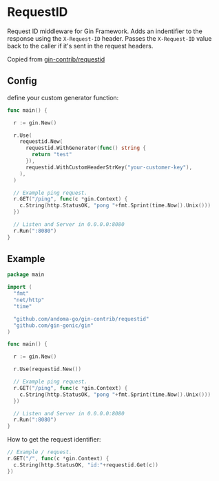 # RequestID

Request ID middleware for Gin Framework. Adds an indentifier to the response using the `X-Request-ID` header. Passes the `X-Request-ID` value back to the caller if it's sent in the request headers.

Copied from [gin-contrib/requestid](https://github.com/gin-contrib/requestid)

## Config

define your custom generator function:

```go
func main() {

  r := gin.New()

  r.Use(
    requestid.New(
      requestid.WithGenerator(func() string {
        return "test"
      }),
      requestid.WithCustomHeaderStrKey("your-customer-key"),
    ),
  )

  // Example ping request.
  r.GET("/ping", func(c *gin.Context) {
    c.String(http.StatusOK, "pong "+fmt.Sprint(time.Now().Unix()))
  })

  // Listen and Server in 0.0.0.0:8080
  r.Run(":8080")
}
```

## Example

```go
package main

import (
  "fmt"
  "net/http"
  "time"

  "github.com/andoma-go/gin-contrib/requestid"
  "github.com/gin-gonic/gin"
)

func main() {

  r := gin.New()

  r.Use(requestid.New())

  // Example ping request.
  r.GET("/ping", func(c *gin.Context) {
    c.String(http.StatusOK, "pong "+fmt.Sprint(time.Now().Unix()))
  })

  // Listen and Server in 0.0.0.0:8080
  r.Run(":8080")
}
```

How to get the request identifier:

```go
// Example / request.
r.GET("/", func(c *gin.Context) {
  c.String(http.StatusOK, "id:"+requestid.Get(c))
})
```
